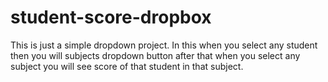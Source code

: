 # student-score-dropbox
This is just a simple dropdown project. In this when you select any student then you will subjects dropdown button after that when you select any subject you will see score of that student in that subject.
